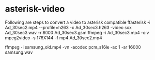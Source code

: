 # asterisk-video

Following are steps to convert a video to asterisk compatible
ffasterisk -i Ad_30sec2.mp4 --profile=h263  -o Ad_30sec3.h263 -video
sox Ad_30sec3.wav -r 8000 Ad_30sec3.gsm
ffmpeg -i Ad_30sec3.mp4 -c:v mpeg2video -s 176X144 -f mp4 Ad_30sec2.mp4

ffmpeg -i samsung_old.mp4 -vn -acodec pcm_s16le -ac 1 -ar 16000 samsung.wav
